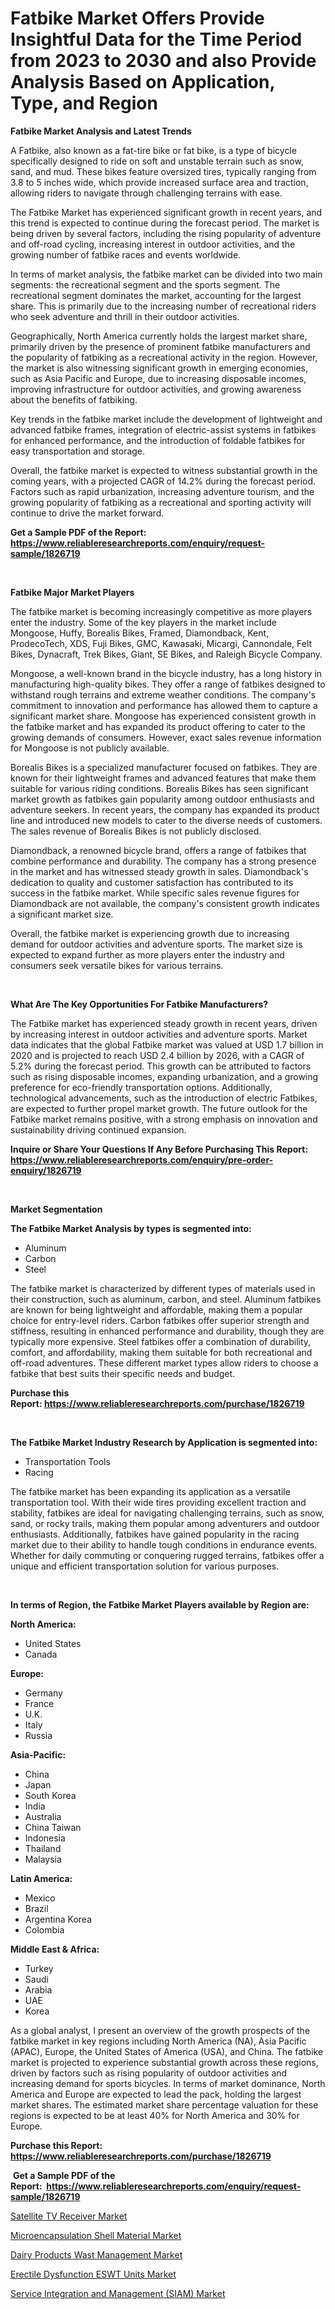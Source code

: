 <p><h1>Fatbike Market Offers Provide Insightful Data for the Time Period from 2023 to 2030 and also Provide Analysis Based on Application, Type, and Region</h1></p><p><strong>Fatbike Market Analysis and Latest Trends</strong></p>
<p><p>A Fatbike, also known as a fat-tire bike or fat bike, is a type of bicycle specifically designed to ride on soft and unstable terrain such as snow, sand, and mud. These bikes feature oversized tires, typically ranging from 3.8 to 5 inches wide, which provide increased surface area and traction, allowing riders to navigate through challenging terrains with ease.</p><p>The Fatbike Market has experienced significant growth in recent years, and this trend is expected to continue during the forecast period. The market is being driven by several factors, including the rising popularity of adventure and off-road cycling, increasing interest in outdoor activities, and the growing number of fatbike races and events worldwide.</p><p>In terms of market analysis, the fatbike market can be divided into two main segments: the recreational segment and the sports segment. The recreational segment dominates the market, accounting for the largest share. This is primarily due to the increasing number of recreational riders who seek adventure and thrill in their outdoor activities.</p><p>Geographically, North America currently holds the largest market share, primarily driven by the presence of prominent fatbike manufacturers and the popularity of fatbiking as a recreational activity in the region. However, the market is also witnessing significant growth in emerging economies, such as Asia Pacific and Europe, due to increasing disposable incomes, improving infrastructure for outdoor activities, and growing awareness about the benefits of fatbiking.</p><p>Key trends in the fatbike market include the development of lightweight and advanced fatbike frames, integration of electric-assist systems in fatbikes for enhanced performance, and the introduction of foldable fatbikes for easy transportation and storage.</p><p>Overall, the fatbike market is expected to witness substantial growth in the coming years, with a projected CAGR of 14.2% during the forecast period. Factors such as rapid urbanization, increasing adventure tourism, and the growing popularity of fatbiking as a recreational and sporting activity will continue to drive the market forward.</p></p>
<p><strong>Get a Sample PDF of the Report:&nbsp; <a href="https://www.reliableresearchreports.com/enquiry/request-sample/1826719">https://www.reliableresearchreports.com/enquiry/request-sample/1826719</a></strong></p>
<p>&nbsp;</p>
<p><strong>Fatbike Major Market Players</strong></p>
<p><p>The fatbike market is becoming increasingly competitive as more players enter the industry. Some of the key players in the market include Mongoose, Huffy, Borealis Bikes, Framed, Diamondback, Kent, ProdecoTech, XDS, Fuji Bikes, GMC, Kawasaki, Micargi, Cannondale, Felt Bikes, Dynacraft, Trek Bikes, Giant, SE Bikes, and Raleigh Bicycle Company. </p><p>Mongoose, a well-known brand in the bicycle industry, has a long history in manufacturing high-quality bikes. They offer a range of fatbikes designed to withstand rough terrains and extreme weather conditions. The company's commitment to innovation and performance has allowed them to capture a significant market share. Mongoose has experienced consistent growth in the fatbike market and has expanded its product offering to cater to the growing demands of consumers. However, exact sales revenue information for Mongoose is not publicly available.</p><p>Borealis Bikes is a specialized manufacturer focused on fatbikes. They are known for their lightweight frames and advanced features that make them suitable for various riding conditions. Borealis Bikes has seen significant market growth as fatbikes gain popularity among outdoor enthusiasts and adventure seekers. In recent years, the company has expanded its product line and introduced new models to cater to the diverse needs of customers. The sales revenue of Borealis Bikes is not publicly disclosed.</p><p>Diamondback, a renowned bicycle brand, offers a range of fatbikes that combine performance and durability. The company has a strong presence in the market and has witnessed steady growth in sales. Diamondback's dedication to quality and customer satisfaction has contributed to its success in the fatbike market. While specific sales revenue figures for Diamondback are not available, the company's consistent growth indicates a significant market size.</p><p>Overall, the fatbike market is experiencing growth due to increasing demand for outdoor activities and adventure sports. The market size is expected to expand further as more players enter the industry and consumers seek versatile bikes for various terrains.</p></p>
<p>&nbsp;</p>
<p><strong>What Are The Key Opportunities For Fatbike Manufacturers?</strong></p>
<p><p>The Fatbike market has experienced steady growth in recent years, driven by increasing interest in outdoor activities and adventure sports. Market data indicates that the global Fatbike market was valued at USD 1.7 billion in 2020 and is projected to reach USD 2.4 billion by 2026, with a CAGR of 5.2% during the forecast period. This growth can be attributed to factors such as rising disposable incomes, expanding urbanization, and a growing preference for eco-friendly transportation options. Additionally, technological advancements, such as the introduction of electric Fatbikes, are expected to further propel market growth. The future outlook for the Fatbike market remains positive, with a strong emphasis on innovation and sustainability driving continued expansion.</p></p>
<p><strong>Inquire or Share Your Questions If Any Before Purchasing This Report: <a href="https://www.reliableresearchreports.com/enquiry/pre-order-enquiry/1826719">https://www.reliableresearchreports.com/enquiry/pre-order-enquiry/1826719</a></strong></p>
<p>&nbsp;</p>
<p><strong>Market Segmentation</strong></p>
<p><strong>The Fatbike Market Analysis by types is segmented into:</strong></p>
<p><ul><li>Aluminum</li><li>Carbon</li><li>Steel</li></ul></p>
<p><p>The fatbike market is characterized by different types of materials used in their construction, such as aluminum, carbon, and steel. Aluminum fatbikes are known for being lightweight and affordable, making them a popular choice for entry-level riders. Carbon fatbikes offer superior strength and stiffness, resulting in enhanced performance and durability, though they are typically more expensive. Steel fatbikes offer a combination of durability, comfort, and affordability, making them suitable for both recreational and off-road adventures. These different market types allow riders to choose a fatbike that best suits their specific needs and budget.</p></p>
<p><strong>Purchase this Report:&nbsp;<a href="https://www.reliableresearchreports.com/purchase/1826719">https://www.reliableresearchreports.com/purchase/1826719</a></strong></p>
<p>&nbsp;</p>
<p><strong>The Fatbike Market Industry Research by Application is segmented into:</strong></p>
<p><ul><li>Transportation Tools</li><li>Racing</li></ul></p>
<p><p>The fatbike market has been expanding its application as a versatile transportation tool. With their wide tires providing excellent traction and stability, fatbikes are ideal for navigating challenging terrains, such as snow, sand, or rocky trails, making them popular among adventurers and outdoor enthusiasts. Additionally, fatbikes have gained popularity in the racing market due to their ability to handle tough conditions in endurance events. Whether for daily commuting or conquering rugged terrains, fatbikes offer a unique and efficient transportation solution for various purposes.</p></p>
<p>&nbsp;</p>
<p><strong>In terms of Region, the Fatbike Market Players available by Region are:</strong></p>
<p>
    <p> <strong> North America: </strong>
        <ul>
            <li>United States</li>
            <li>Canada</li>
        </ul>
        </p> 
    <p> <strong> Europe: </strong>
        <ul>
            <li>Germany</li>
            <li>France</li>
            <li>U.K.</li>
            <li>Italy</li>
            <li>Russia</li>
        </ul>
        </p> 
    <p> <strong> Asia-Pacific: </strong>
        <ul>
            <li>China</li>
            <li>Japan</li>
            <li>South Korea</li>
            <li>India</li>
            <li>Australia</li>
            <li>China Taiwan</li>
            <li>Indonesia</li>
            <li>Thailand</li>
            <li>Malaysia</li>
        </ul>
        </p> 
    <p> <strong> Latin America: </strong>
        <ul>
            <li>Mexico</li>
            <li>Brazil</li>
            <li>Argentina Korea</li>
            <li>Colombia</li>
        </ul>
        </p> 
    <p> <strong> Middle East & Africa: </strong>
        <ul>
            <li>Turkey</li>
            <li>Saudi</li>
            <li>Arabia</li>
            <li>UAE</li>
            <li>Korea</li>
        </ul>
    </p>
    </p>
<p><p>As a global analyst, I present an overview of the growth prospects of the fatbike market in key regions including North America (NA), Asia Pacific (APAC), Europe, the United States of America (USA), and China. The fatbike market is projected to experience substantial growth across these regions, driven by factors such as rising popularity of outdoor activities and increasing demand for sports bicycles. In terms of market dominance, North America and Europe are expected to lead the pack, holding the largest market shares. The estimated market share percentage valuation for these regions is expected to be at least 40% for North America and 30% for Europe.</p></p>
<p><strong>Purchase this Report: <a href="https://www.reliableresearchreports.com/purchase/1826719">https://www.reliableresearchreports.com/purchase/1826719</a></strong></p>
<p>&nbsp;<strong>Get a Sample PDF of the Report:&nbsp;&nbsp;<a href="https://www.reliableresearchreports.com/enquiry/request-sample/1826719">https://www.reliableresearchreports.com/enquiry/request-sample/1826719</a></strong></p>
<p><strong></strong></p>
<p><p><a href="https://github.com/santosh758595/Market-Research-Report-List-1/blob/main/satellite-tv-receiver-market.md">Satellite TV Receiver Market</a></p><p><a href="https://medium.com/@linneahilll6456/decoding-microencapsulation-shell-material-market-metrics-market-share-trends-and-growth-70853bb036e9">Microencapsulation Shell Material Market</a></p><p><a href="https://medium.com/@randysimpson755/dairy-products-wast-management-market-analysis-its-cagr-market-segmentation-and-global-industry-82f52a6f9580">Dairy Products Wast Management Market</a></p><p><a href="https://github.com/Chiragrp26/Market-Research-Report-List-1/blob/main/erectile-dysfunction-eswt-units-market.md">Erectile Dysfunction ESWT Units Market</a></p><p><a href="https://www.linkedin.com/pulse/service-integration-management-siam-market-size-share-amp-trends/">Service Integration and Management (SIAM) Market</a></p></p>